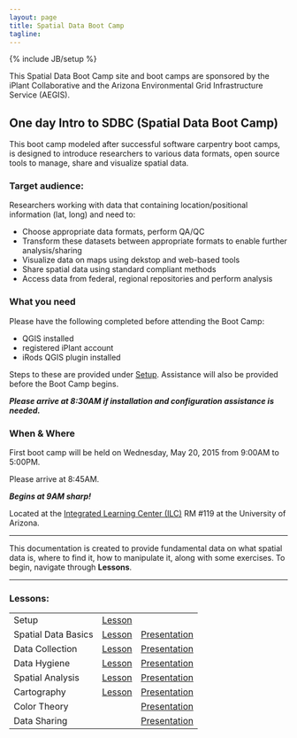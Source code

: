 ```yaml
---
layout: page
title: Spatial Data Boot Camp
tagline:  
---
```

{% include JB/setup %}

This Spatial Data Boot Camp site and boot camps are sponsored by the iPlant Collaborative and the Arizona Environmental Grid Infrastructure Service (AEGIS).

## One day Intro to SDBC (Spatial Data Boot Camp)

This boot camp modeled after successful software carpentry boot camps, is designed to introduce researchers to various data formats, open source tools to manage, share and visualize spatial data.

### Target audience:

Researchers working with data that containing location/positional information (lat, long) and need to:

- Choose appropriate data formats, perform QA/QC
- Transform these datasets between appropriate formats to enable further analysis/sharing
- Visualize data on maps using dekstop and web-based tools
- Share spatial data using standard compliant methods
- Access data from federal, regional repositories and perform analysis

### What you need

Please have the following completed before attending the Boot Camp:

- QGIS installed
- registered iPlant account
- iRods QGIS plugin installed

Steps to these are provided under [Setup](http://spatialcarpentry.github.io/setup/). Assistance will also be provided before the Boot Camp begins.

**_Please arrive at 8:30AM if installation and configuration assistance is needed._**

###  When & Where

First boot camp will be held on Wednesday, May 20, 2015 from 9:00AM to 5:00PM.

Please arrive at 8:45AM.

**_Begins at 9AM sharp!_**

Located at the <a href="https://www.google.com/maps/place/32%C2%B013%2754.8%22N+110%C2%B056%2757.9%22W/@32.231892,-110.949429,19z/data=!3m1!4b1!4m2!3m1!1s0x0:0x0" target="_blank">Integrated Learning Center (ILC)</a> RM #119 at the University of Arizona.

----

This documentation is created to provide fundamental data on what spatial data is, where to find it, how to manipulate it, along with some exercises. To begin, navigate through **Lessons**.

----

### Lessons:

<table>
  <tr>
    <td>Setup</td>
    <td><a href="http://spatialcarpentry.github.io/setup/">Lesson</a></td>
    <td></td>
  <tr>
    <td>Spatial Data Basics</td>
    <td><a href="http://spatialcarpentry.github.io/basics/">Lesson</a></td>
    <td><a href="http://spatialcarpentry.github.io/basics-pres/">Presentation</a></td>
  </tr>
  <tr>
    <td>Data Collection</td>
    <td><a href="http://spatialcarpentry.github.io/data-collection/">Lesson</a></td>
    <td><a href="http://spatialcarpentry.github.io/data-collection-pres/">Presentation</a></td>
  </tr>
  <tr>
    <td>Data Hygiene</td>
    <td><a href="http://spatialcarpentry.github.io/data-hygiene/">Lesson</a></td>
    <td><a href="http://spatialcarpentry.github.io/data-hygiene-pres/">Presentation</a></td>
  </tr>
  <tr>
    <td>Spatial Analysis</td>
    <td><a href="http://spatialcarpentry.github.io/spatial-analysis/">Lesson</a></td>
    <td><a href="http://spatialcarpentry.github.io/spatial-analysis-pres/">Presentation</a></td>
  </tr>
  <tr>
    <td>Cartography</td>
    <td><a href="http://spatialcarpentry.github.io/cartography/">Lesson</a></td>
    <td><a href="http://spatialcarpentry.github.io/cartography-pres/">Presentation</a></td>
  </tr>
  <tr>
    <td>Color Theory</td>
    <td>&nbsp;</td>
    <td><a href="http://spatialcarpentry.github.io/color-theory-pres/">Presentation</a></td>
  </tr>
  <tr>
    <td>Data Sharing</td>
    <td>&nbsp;</td>
    <td><a href="http://spatialcarpentry.github.io/data-sharing-pres/">Presentation</a></td>
  </tr>

</table>

